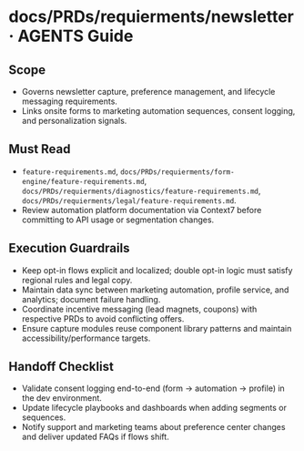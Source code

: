 # docs/PRDs/requierments/newsletter · AGENTS Guide

## Scope
- Governs newsletter capture, preference management, and lifecycle messaging requirements.
- Links onsite forms to marketing automation sequences, consent logging, and personalization signals.

## Must Read
- `feature-requirements.md`, `docs/PRDs/requierments/form-engine/feature-requirements.md`, `docs/PRDs/requierments/diagnostics/feature-requirements.md`, `docs/PRDs/requierments/legal/feature-requirements.md`.
- Review automation platform documentation via Context7 before committing to API usage or segmentation changes.

## Execution Guardrails
- Keep opt-in flows explicit and localized; double opt-in logic must satisfy regional rules and legal copy.
- Maintain data sync between marketing automation, profile service, and analytics; document failure handling.
- Coordinate incentive messaging (lead magnets, coupons) with respective PRDs to avoid conflicting offers.
- Ensure capture modules reuse component library patterns and maintain accessibility/performance targets.

## Handoff Checklist
- Validate consent logging end-to-end (form → automation → profile) in the dev environment.
- Update lifecycle playbooks and dashboards when adding segments or sequences.
- Notify support and marketing teams about preference center changes and deliver updated FAQs if flows shift.
